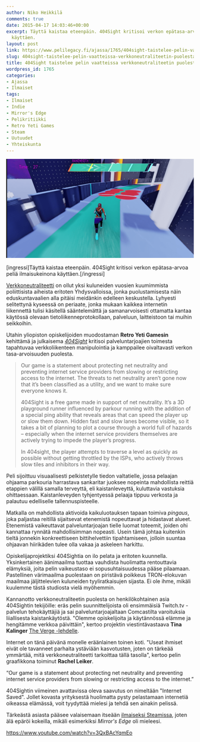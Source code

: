 ```yaml
---
author: Niko Heikkilä
comments: true
date: 2015-04-17 14:03:46+00:00
excerpt: Täyttä kaistaa eteenpäin. 404Sight kritisoi verkon epätasa-arvoa peliä ilmaisukeinona
  käyttäen.
layout: post
link: https://www.pelilegacy.fi/ajassa/1765/404sight-taistelee-pelin-vaatteissa-verkkoneutraliteetin-puolesta
slug: 404sight-taistelee-pelin-vaatteissa-verkkoneutraliteetin-puolesta
title: 404Sight taistelee pelin vaatteissa verkkoneutraliteetin puolesta
wordpress_id: 1765
categories:
- Ajassa
- Ilmaiset
tags:
- Ilmaiset
- Indie
- Mirror's Edge
- Pelikritiikki
- Retro Yeti Games
- Steam
- Uutuudet
- Yhteiskunta
---
```




[![404Sight](/uploads/2015/04/404sight.png)](/uploads/2015/04/404sight.png)

[ingressi]Täyttä kaistaa eteenpäin. 404Sight kritisoi verkon epätasa-arvoa peliä ilmaisukeinona käyttäen.[/ingressi]

[Verkkoneutraliteetti](https://fi.wikipedia.org/wiki/Network_neutrality) on ollut yksi kuluneiden vuosien kuumimmista poliittisista aiheista eritoten Yhdysvalloissa, jonka puolustamisesta näin eduskuntavaalien alla pitäisi meidänkin edelleen keskustella. Lyhyesti selitettynä kyseessä on periaate, jonka mukaan kaikkea internetin liikennettä tulisi käsitellä sääntelemättä ja samanarvoisesti ottamatta kantaa käytössä olevaan tietoliikenneprotokollaan, palveluun, laitteistoon tai muihin seikkoihin.

Utahin yliopiston opiskelijoiden muodostaman **Retro Yeti Gamesin** kehittämä ja julkaisema [_404Sight_](http://404sight.com/) kritisoi palveluntarjoajien toimesta tapahtuvaa verkkoliikenteen manipulointia ja kamppailee oivaltavasti verkon tasa-arvoisuuden puolesta.



<blockquote>Our game is a statement about protecting net neutrality and preventing internet service providers from slowing or restricting access to the internet. The threats to net neutrality aren’t gone now that it’s been classified as a utility, and we want to make sure everyone knows it.

404Sight is a free game made in support of net neutrality. It’s a 3D playground runner influenced by parkour running with the addition of a special ping ability that reveals areas that can speed the player up or slow them down. Hidden fast and slow lanes become visible, so it takes a bit of planning to plot a course through a world full of hazards – especially when the internet service providers themselves are actively trying to impede the player’s progress.

In 404sight, the player attempts to traverse a level as quickly as possible without getting throttled by the ISPs, who actively throws slow tiles and inhibitors in their way.</blockquote>



Peli sijoittuu visuaalisesti pelkistetylle tiedon valtatielle, jossa pelaajan ohjaama parkouria harrastava sankaritar juoksee nopeinta mahdollista reittiä etappien välillä samalla terveyttä, eli kaistanleveyttä, kuluttavia vastuksia ohittaessaan. Kaistanleveyden tyhjentyessä pelaaja tippuu verkosta ja palautuu edelliselle tallennuspisteelle.

Matkalla on mahdollista aktivoida kaikuluotauksen tapaan toimiva _pingaus_, joka paljastaa reitillä sijaitsevat etenemistä nopeuttavat ja hidastavat alueet. Etenemistä vaikeuttavat palveluntarjoajan tielle luomat toteemit, joiden ohi kannattaa rynnätä mahdollisimman nopeasti. Usein tämä johtaa kuitenkin tieltä jonnekin konkreettiseen bittihelvettiin tipahtamiseen, jolloin suuntaa ohjaavan hiirikäden tulee olla vakaa ja askeleen harkittu.

Opiskelijaprojektiksi 404Sightia on ilo pelata ja eritoten kuunnella. Yksinkertainen äänimaailma tuottaa vauhdista huolimatta rentouttavia elämyksiä, joita pelin vaikeustaso ei sopusuhtaisuudessa pääse pilaamaan. Pastellinen värimaailma puolestaan on piristävä poikkeus TRON-elokuvan maailmaa jäljittelevien kuluneiden tyyliratkaisujen sijasta. Ei ole ihme, mikäli kuulemme tästä studiosta vielä myöhemmin.

Kannanotto verkkoneutraliteetin puolesta on henkilökohtainen asia 404Sightin tekijöille: eräs pelin suunnittelijoista oli ensimmäisiä Twitch.tv -palvelun tehokäyttäjiä ja sai palveluntarjoajaltaan Comcastilta varoituksia liiallisesta kaistankäytöstä. "Olemme opiskelijoita ja käytännössä elämme ja hengitämme verkkoa päivittäin", kertoo projektin viestintävastaava **Tina Kalinger** [The Verge -lehdelle](http://www.theverge.com/2015/4/16/8429991/404sight-retro-yeti-net-neutrality-video-game).

Internet on tänä päivänä monelle eräänlainen toinen koti. "Useat ihmiset eivät ole tavanneet parhaita ystäviään kasvotusten, joten on tärkeää ymmärtää, mitä verkkoneutraliteetti tarkoittaa tällä tasolla", kertoo pelin graafikkona toiminut **Rachel Leiker**.

<div class="pullquote">“Our game is a statement about protecting net neutrality and preventing internet service providers from slowing or restricting access to the internet.”</div>

404Sightin viimeinen avattavissa oleva saavutus on nimeltään "Internet Saved". Jollet kovasta yrityksestä huolimatta pysty pelastamaan internetiä oikeassa elämässä, voit tyydyttää mielesi ja tehdä sen ainakin pelissä.

Tärkeästä asiasta pääsee valaisemaan itseään [ilmaiseksi Steamissa](http://store.steampowered.com/app/361630/), joten älä epäröi kokeilla, mikäli esimerkiksi _Mirror's Edge_ oli mieleesi.

https://www.youtube.com/watch?v=3QxBAcYqmEo

